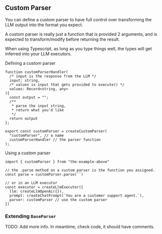 ## Custom Parser
You can define a custom parser to have full control over transforming the LLM output into the format you expect.

A custom parser is really just a function that is provided 2 arguments, and is expected to transform/modify before returning the result. 

When using Typescript, as long as you type things well, the types will get inferred into your LLM executors.

Defining a custom parser
```typescript:no-line-numbers
function customParserHandler(
  /* input is the response from the LLM */
  input: string,
  /* values is input that gets provided to execute() */
  values: Record<string, any>
){
  const output = "";
  /**
   * parse the input string, 
   * return what you'd like
   */
  return output
};

export const customParser = createCustomParser(
  "customParser", // a name
  customParserHandler // the parser function
);
```

Using a custom parser
```typescript:no-line-numbers
import { customParser } from "the-example-above"

// the .parse method on a custom parser is the function you assigned.
const parse = customParser.parse(``)

// or in an LLM executor
const executor = createLlmExecutor({
  llm: createLlmOpenAi({}),
  prompt: createChatPrompt(`You are a customer support agent.`),
  parser: customParser // use the custom parser
})

```

### Extending `BaseParser`
TODO: Add more info. In meantime, check code, it should have comments.